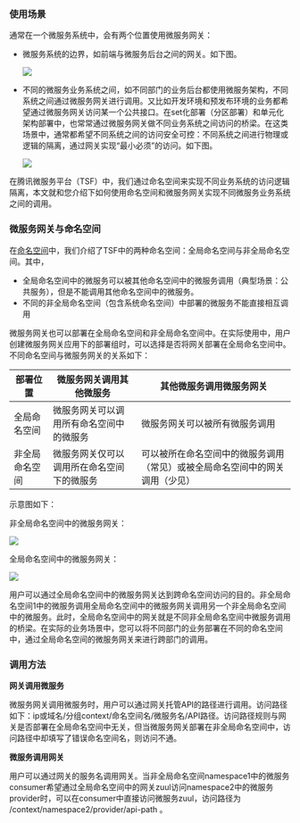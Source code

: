 ### 使用场景

通常在一个微服务系统中，会有两个位置使用微服务网关：

- 微服务系统的边界，如前端与微服务后台之间的网关。如下图。

  ![](https://main.qcloudimg.com/raw/c121001e9fe7b7e0a6fefede43ff9360.svg)

- 不同的微服务业务系统之间，如不同部门的业务后台都使用微服务架构，不同系统之间通过微服务网关进行调用。又比如开发环境和预发布环境的业务都希望通过微服务网关访问某一个公共接口。在set化部署（分区部署）和单元化架构部署中，也常常通过微服务网关做不同业务系统之间访问的桥梁。在这类场景中，通常都希望不同系统之间的访问安全可控：不同系统之间进行物理或逻辑的隔离，通过网关实现“最小必须”的访问。如下图。

  ![](https://main.qcloudimg.com/raw/316db4e2d0196fd6538226b0f8004db1.svg)

在腾讯微服务平台（TSF）中，我们通过命名空间来实现不同业务系统的访问逻辑隔离，本文就和您介绍下如何使用命名空间和微服务网关实现不同微服务业务系统之间的调用。

### 微服务网关与命名空间

在[命名空间](https://cloud.tencent.com/document/product/649/15522)中，我们介绍了TSF中的两种命名空间：全局命名空间与非全局命名空间。其中，

- 全局命名空间中的微服务可以被其他命名空间中的微服务调用（典型场景：公共服务），但是不能调用其他命名空间中的微服务。
- 不同的非全局命名空间（包含系统命名空间）中部署的微服务不能直接相互调用

微服务网关也可以部署在全局命名空间和非全局命名空间中。在实际使用中，用户创建微服务网关应用下的部署组时，可以选择是否将网关部署在全局命名空间中。不同命名空间与微服务网关的关系如下：

| 部署位置       | 微服务网关调用其他微服务                   | 其他微服务调用微服务网关                                     |
| -------------- | ------------------------------------------ | ------------------------------------------------------------ |
| 全局命名空间   | 微服务网关可以调用所有命名空间中的微服务   | 微服务网关可以被所有微服务调用                               |
| 非全局命名空间 | 微服务网关仅可以调用所在命名空间下的微服务 | 可以被所在命名空间中的微服务调用（常见）或被全局命名空间中的网关调用（少见） |

示意图如下：

非全局命名空间中的微服务网关：

![](https://main.qcloudimg.com/raw/e015e8b32a70b66b1abdf848f4328bc3.svg)

全局命名空间中的微服务网关：

![](https://main.qcloudimg.com/raw/69a6f6a337893df47431cc110d74ddeb.svg)

用户可以通过全局命名空间中的微服务网关达到跨命名空间访问的目的。非全局命名空间1中的微服务调用全局命名空间中的微服务网关调用另一个非全局命名空间中的微服务。此时，全局命名空间中的网关就是不同非全局命名空间中微服务调用的桥梁。在实际的业务场景中，您可以将不同部门的业务部署在不同的命名空间中，通过全局命名空间的微服务网关来进行跨部门的调用。

### 调用方法

**网关调用微服务**

微服务网关调用微服务时，用户可以通过网关托管API的路径进行调用。访问路径如下：ip或域名/分组context/命名空间名/微服务名/API路径。访问路径规则与网关是否部署在全局命名空间中无关，但当微服务网关部署在非全局命名空间中，访问路径中却填写了错误命名空间名，则访问不通。

**微服务调用网关**

用户可以通过网关的服务名调用网关。当非全局命名空间namespace1中的微服务consumer希望通过全局命名空间中的网关zuul访问namespace2中的微服务provider时，可以在consumer中直接访问微服务zuul，访问路径为 /context/namespace2/provider/api-path 。



